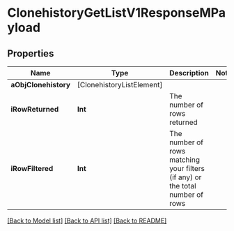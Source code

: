 # ClonehistoryGetListV1ResponseMPayload

## Properties
Name | Type | Description | Notes
------------ | ------------- | ------------- | -------------
**aObjClonehistory** | [ClonehistoryListElement] |  | 
**iRowReturned** | **Int** | The number of rows returned | 
**iRowFiltered** | **Int** | The number of rows matching your filters (if any) or the total number of rows | 

[[Back to Model list]](../README.md#documentation-for-models) [[Back to API list]](../README.md#documentation-for-api-endpoints) [[Back to README]](../README.md)


